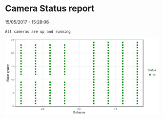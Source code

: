 Camera Status report
================
15/05/2017 - 15:28:06

    All cameras are up and running

![](camreport_files/figure-markdown_github/unnamed-chunk-2-1.png)
